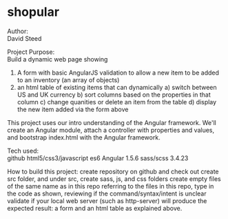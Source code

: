 # shopular

Author:  
David Steed

Project Purpose:  
Build a dynamic web page showing 
1.  A form with basic AngularJS validation to allow a new item to be added to an inventory (an array of objects)
2.  an html table of existing items that can dynamically
 a) switch between US and UK currency
 b) sort columns based on the properties in that column
 c) change quanities or delete an item from the table
 d) display the new item added via the form above

This project uses our intro understanding of the Angular framework.  We'll create an Angular module, attach a controller with properties and values, and bootstrap index.html with the Angular framework.

Tech used:  
github
html5/css3/javascript es6
Angular 1.5.6
sass/scss 3.4.23

How to build this project:
create repository on github and check out
create src folder, and under src, create sass, js, and css folders
create empty files of the same name as in this repo
referring to the files in this repo, type in the code as shown, reviewing if the command/syntax/intent is unclear
validate if your local web server (such as http-server) will produce the expected result:  a form and an html table as explained above.






